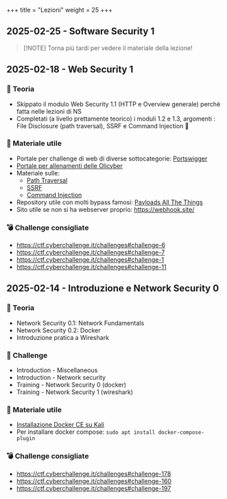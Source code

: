 +++
title = "Lezioni"
weight = 25
+++

## 2025-02-25 - Software Security 1

> [!NOTE] Torna più tardi per vedere il materiale della lezione!

## 2025-02-18 - Web Security 1

### 📙 Teoria

- Skippato il modulo Web Security 1.1 (HTTP e Overview generale) perchè fatta nelle lezioni di NS
- Completati (a livello prettamente teorico) i moduli 1.2 e 1.3, argomenti : File Disclosure (path traversal), SSRF e Command Injection 💉

### 🔗 Materiale utile

- Portale per challenge di web di diverse sottocategorie: [Portswigger](https://portswigger.net/web-security)
- [Portale per allenamenti delle Olicyber](https://training.olicyber.it/challenges)
- Materiale sulle:
  - [Path Traversal](https://portswigger.net/web-security/file-path-traversal)
  - [SSRF](https://portswigger.net/web-security/ssrf)
  - [Command Injection](https://portswigger.net/web-security/os-command-injection)
- Repository utile con molti bypass famosi: [Payloads All The Things](https://github.com/swisskyrepo/PayloadsAllTheThings)
- Sito utile se non si ha webserver proprio: <https://webhook.site/>

### 💣 Challenge consigliate

- <https://ctf.cyberchallenge.it/challenges#challenge-6>
- <https://ctf.cyberchallenge.it/challenges#challenge-7>
- <https://ctf.cyberchallenge.it/challenges#challenge-1>
- <https://ctf.cyberchallenge.it/challenges#challenge-11>

## 2025-02-14 - Introduzione e Network Security 0

### 📙 Teoria

- Network Security 0.1: Network Fundamentals
- Network Security 0.2: Docker
- Introduzione pratica a Wireshark

### 🚩 Challenge

- Introduction - Miscellaneous
- Introduction - Network security
- Training - Network Security 0 (docker)
- Training - Network Security 1 (wireshark)

### 🔗 Materiale utile

- [Installazione Docker CE su Kali](https://www.kali.org/docs/containers/installing-docker-on-kali/#installing-docker-ce-on-kali-linux)
- Per installare docker compose: `sudo apt install docker-compose-plugin`

### 💣 Challenge consigliate

- <https://ctf.cyberchallenge.it/challenges#challenge-178>
- <https://ctf.cyberchallenge.it/challenges#challenge-160>
- <https://ctf.cyberchallenge.it/challenges#challenge-197>
